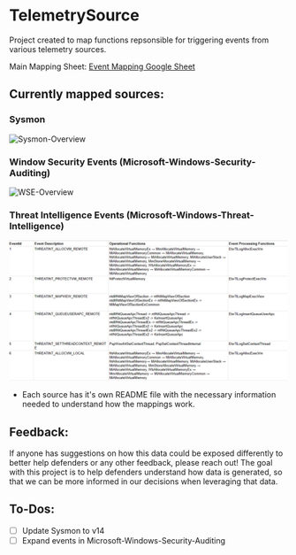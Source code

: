 # TelemetrySource
 Project created to map functions repsonsible for triggering events from various telemetry sources. 

Main Mapping Sheet: [Event Mapping Google Sheet](https://docs.google.com/spreadsheets/d/1d7hPRktxzYWmYtfLFaU_vMBKX2z98bci0fssTYyofdo/edit?usp=sharing)

## Currently mapped sources: 
### Sysmon 
  ![Sysmon-Overview](Sysmon/API-Mapping-Images/overview.png)
### Window Security Events (Microsoft-Windows-Security-Auditing)
  ![WSE-Overview](Microsoft-Windows-Security-Auditing/Images/overview.png)
### Threat Intelligence Events (Microsoft-Windows-Threat-Intelligence)
  ![Microsoft-Windows-Threat-Intelligence](Microsoft-Windows-Threat-Intelligence/Images/overview.png)


* Each source has it's own README file with the necessary information needed to understand how the mappings work. 

## Feedback: 
If anyone has suggestions on how this data could be exposed differently to better help defenders or any other feedback, please reach out! The goal with this project is to help defenders understand how data is generated, so that we can be more informed in our decisions when leveraging that data. 

## To-Dos: 
* [ ] Update Sysmon to v14
* [ ] Expand events in Microsoft-Windows-Security-Auditing
